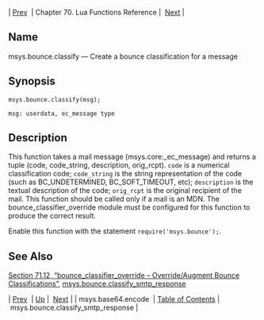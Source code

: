 | [Prev](lua.ref.msys.base64.encode)  | Chapter 70. Lua Functions Reference |  [Next](lua.ref.msys.bounce.classify_smtp_response) |

<a name="lua.ref.msys.bounce.classify"></a>
## Name

msys.bounce.classify — Create a bounce classification for a message

<a name="idp17592288"></a>
## Synopsis

`msys.bounce.classify(msg);`

`msg: userdata, ec_message type`<a name="idp17595232"></a>
## Description

This function takes a mail message (msys.core:_ec_message) and returns a tuple (code, code_string, description, orig_rcpt). `code` is a numerical classification code; `code_string` is the string representation of the code (such as BC_UNDETERMINED, BC_SOFT_TIMEOUT, etc); `description` is the textual description of the code; `orig_rcpt` is the original recipient of the mail. This function should be called only if a mail is an MDN. The bounce_classifier_override module must be configured for this function to produce the correct result.

Enable this function with the statement `require('msys.bounce');`.

<a name="idp17600272"></a>
## See Also

[Section 71.12, “bounce_classifier_override – Override/Augment Bounce Classifications”](modules.bounce_classifier_override "71.12. bounce_classifier_override – Override/Augment Bounce Classifications"), [msys.bounce.classify_smtp_response](lua.ref.msys.bounce.classify_smtp_response "msys.bounce.classify_smtp_response")

| [Prev](lua.ref.msys.base64.encode)  | [Up](lua.function.details) |  [Next](lua.ref.msys.bounce.classify_smtp_response) |
| msys.base64.encode  | [Table of Contents](index) |  msys.bounce.classify_smtp_response |

